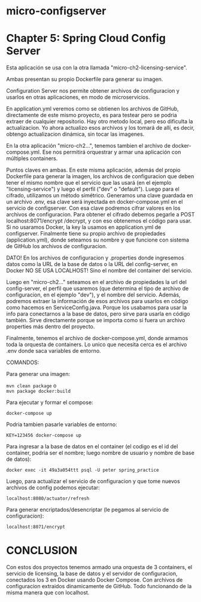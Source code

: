 # micro-configserver

# Chapter 5: Spring Cloud Config Server

Esta aplicación se usa con la otra llamada "micro-ch2-licensing-service".

Ambas presentan su propio Dockerfile para generar su imagen.

Configuration Server nos permite obtener archivos de configuracion y usarlos en otras aplicaciones, en modo de
microservicios.

En application.yml veremos como se obtienen los archivos de GitHub, directamente de este mismo proyecto, es para testear pero se podria extraer de cualquier repositorio. Hay otro metodo local, pero eso dificulta la actualizacion. Yo ahora actualizo esos archivos y los tomará de allí, es decir, obtengo actualizacion dinámica, sin tocar las imagenes.

En la otra aplicación "micro-ch2...", tenemos tambien el archivo de docker-compose.yml. Ese nos permitirá orquestrar y armar una aplicación con múltiples containers. 

Puntos claves en ambas. En este misma aplicación, además del propio Dockerfile para generar la imagen, los archivos de configuracion que deben tener el mismo nombre que el servicio que las usará (en el ejemplo "licensing-service") y luego el perfil ("dev" o "default"). Luego para el cifrado, utilizamos un método simétrico. Generamos una clave guardada en un archivo .env, esa clave será inyectada en docker-compose.yml en el servicio de configserver. Con esa clave podremos cifrar valores en los archivos de configuracion. Para obtener el cifrado debemos pegarle a POST localhost:8071/encrypt /decrypt, y con eso obtenemos el código para usar. Si no usaramos Docker, la key la usamos en application.yml de configserver. Finalmente tiene su propio archivo de propiedades (application.yml), donde seteamos su nombre y que funcione con sistema de GitHub los archivos de configuracion.

DATO! En los archivos de configuracion y .properties donde ingresemos datos como la URL de la base de datos o la URL del config-server, en Docker NO SE USA LOCALHOST! Sino el nombre del container del servicio.

Luego en "micro-ch2..." seteamos en el archivo de propiedades la url del config-server, el perfil que usaremos (que determina el tipo de archivo de configuracion, en el ejemplo "dev"), y el nombre del servicio. Además, podremos extraer la información de esos archivos para usarlos en código como hacemos en ServiceConfig.java. Porque los usabamos para usar la info para conectarnos a la base de datos, pero sirve para usarla en código también. Sirve directamente porque se importa como si fuera un archivo properties más dentro del proyecto. 

Finalmente, tenemos el archivo de docker-compose.yml, donde armamos toda la orquesta de containers. Lo unico que necesita cerca es el archivo .env donde saca variables de entorno. 

COMANDOS:

Para generar una imagen: 

`mvn clean package` o  
`mvn package docker:build`

Para ejecutar y formar el compose:

`docker-compose up`

Podria tambien pasarle variables de entorno:

`KEY=123456 docker-compose up`

Para ingresar a la base de datos en el container (el codigo es el id del container, podria ser el nombre; luego nombre de usuario y nombre de base de datos):

`docker exec -it 49a3a054ttt psql -U peter spring_practice`

Luego, para actualizar el servicio de configuracion y que tome nuevos archivos de config podemos ejecutar:

`localhost:8080/actuator/refresh`

Para generar encriptados/desencriptar (le pegamos al servicio de configuracion):

`localhost:8071/encrypt`

# CONCLUSION

Con estos dos proyectos tenemos armado una orquesta de 3 containers, el servicio de licensing, la base de datos y el servidor de configuracion, conectados los 3 en Docker usando Docker Compose. Con archivos de configuracion extraidos dinamicamente de GitHub. Todo funcionando de la misma manera que con localhost. 